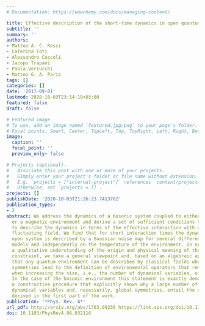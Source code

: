 ```yaml
---
# Documentation: https://wowchemy.com/docs/managing-content/

title: Effective description of the short-time dynamics in open quantum systems
subtitle: ''
summary: ''
authors:
- Matteo A. C. Rossi
- Caterina Foti
- Alessandro Cuccoli
- Jacopo Trapani
- Paola Verrucchi
- Matteo G. A. Paris
tags: []
categories: []
date: '2017-09-01'
lastmod: 2020-10-03T23:14:19+03:00
featured: false
draft: false

# Featured image
# To use, add an image named `featured.jpg/png` to your page's folder.
# Focal points: Smart, Center, TopLeft, Top, TopRight, Left, Right, BottomLeft, Bottom, BottomRight.
image:
  caption: ''
  focal_point: ''
  preview_only: false

# Projects (optional).
#   Associate this post with one or more of your projects.
#   Simply enter your project's folder or file name without extension.
#   E.g. `projects = ["internal-project"]` references `content/project/deep-learning/index.md`.
#   Otherwise, set `projects = []`.
projects: []
publishDate: '2020-10-03T21:26:23.741376Z'
publication_types:
- 2
abstract: We address the dynamics of a bosonic system coupled to either a bosonic
  or a magnetic environment and derive a set of sufficient conditions that allow one
  to describe the dynamics in terms of the effective interaction with a classical
  fluctuating field. We find that for short interaction times the dynamics of the
  open system is described by a Gaussian noise map for several different interaction
  models and independently on the temperature of the environment. In order to go beyond
  a qualitative understanding of the origin and physical meaning of the above short-time
  constraint, we take a general viewpoint and, based on an algebraic approach, suggest
  that any quantum environment can be described by classical fields whenever global
  symmetries lead to the definition of environmental operators that remain well defined
  when increasing the size, i.e., the number of dynamical variables, of the environment.
  In the case of the bosonic environment this statement is exactly demonstrated via
  a constructive procedure that explicitly shows why a large number of environmental
  dynamical variables and, necessarily, global symmetries, entail the set of conditions
  derived in the first part of the work.
publication: '*Phys. Rev. A*'
url_pdf: http://arxiv.org/abs/1703.09236 https://link.aps.org/doi/10.1103/PhysRevA.96.032116
doi: 10.1103/PhysRevA.96.032116
---
```

